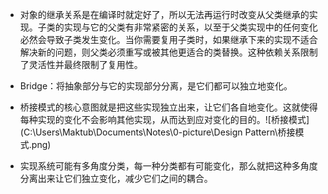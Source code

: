 * 对象的继承关系是在编译时就定好了，所以无法再运行时改变从父类继承的实现。子类的实现与它的父类有非常紧密的关系，以至于父类实现中的任何变化必然会导致子类发生变化。当你需要复用子类时，如果继承下来的实现不适合解决新的问题，则父类必须重写或被其他更适合的类替换。这种依赖关系限制了灵活性并最终限制了复用性。
* Bridge：将抽象部分与它的实现部分分离，是它们都可以独立地变化。
* 桥接模式的核心意图就是把这些实现独立出来，让它们各自地变化。这就使得每种实现的变化不会影响其他实现，从而达到应对变化的目的。![桥接模式](C:\Users\Maktub\Documents\Notes\0-picture\Design Pattern\桥接模式.png)

* 实现系统可能有多角度分类，每一种分类都有可能变化，那么就把这种多角度分离出来让它们独立变化，减少它们之间的耦合。
